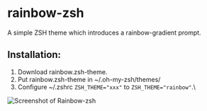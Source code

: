 # rainbow-zsh
A simple ZSH theme which introduces a rainbow-gradient prompt.

## Installation:
1. Download rainbow.zsh-theme.
2. Put rainbow.zsh-theme in ~/.oh-my-zsh/themes/
3. Configure ~/.zshrc `ZSH_THEME="xxx"` to `ZSH_THEME="rainbow"`.\

![Screenshot of Rainbow-zsh](https://i.imgur.com/eu5zGAo.png)

